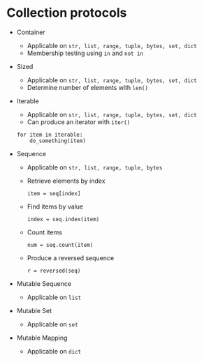 # Collection protocols

- Container
	- Applicable on `str, list, range, tuple, bytes, set, dict`
	- Membership testing using `in` and `not in`
	
- Sized
	- Applicable on `str, list, range, tuple, bytes, set, dict`
	- Determine number of elements with `len()`
	
- Iterable
	- Applicable on `str, list, range, tuple, bytes, set, dict`
	- Can produce an iterator with `iter()`
	
	```
	for item in iterable:
		do_something(item)
	```
	
- Sequence
	- Applicable on `str, list, range, tuple, bytes`
	- Retrieve elements by index
	
		```
		item = seq[index]
		```
		
	- Find items by value
	
		```
		index = seq.index(item)
		```
		
	- Count items
	
		```
		num = seq.count(item)
		```
		
	- Produce a reversed sequence
	
		```
		r = reversed(seq)
		```
		
- Mutable Sequence
	- Applicable on `list`
- Mutable Set
	- Applicable on `set`
- Mutable Mapping
	- Applicable on `dict`